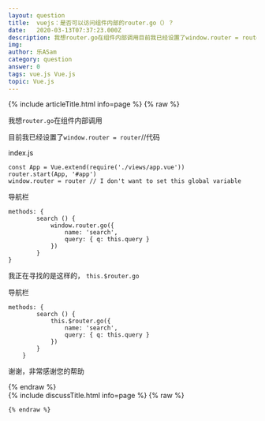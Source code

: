 ```yaml
---
layout: question
title:  vuejs：是否可以访问组件内部的router.go（）？
date:   2020-03-13T07:37:23.000Z
description: 我想router.go在组件内部调用目前我已经设置了window.router = router//代码index.jsconst App =...
img: 
author: 乐ASam
category: question
answer: 0
tags: vue.js Vue.js
topic: Vue.js
---
```

<div class="article-root">
  <div class="article">
    {% include articleTitle.html info=page %}
    {% raw %}
    <div class="article-content"><p><font style="vertical-align: inherit;"><font style="vertical-align: inherit;">我想</font></font><code>router.go</code><font style="vertical-align: inherit;"><font style="vertical-align: inherit;">在组件内部</font><font style="vertical-align: inherit;">调用</font></font></p>

<p><font style="vertical-align: inherit;"><font style="vertical-align: inherit;">目前我已经设置了</font></font><code>window.router = router</code><font style="vertical-align: inherit;"><font style="vertical-align: inherit;">//代码</font></font></p>

<p><font style="vertical-align: inherit;"><font style="vertical-align: inherit;">index.js</font></font></p>

<pre><code>const App = Vue.extend(require('./views/app.vue'))<font></font>
router.start(App, '#app')<font></font>
window.router = router // I don't want to set this global variable<font></font>
</code></pre>

<p><font style="vertical-align: inherit;"><font style="vertical-align: inherit;">导航栏</font></font></p>

<pre><code>methods: {<font></font>
        search () {<font></font>
            window.router.go({<font></font>
                name: 'search',<font></font>
                query: { q: this.query }<font></font>
            })<font></font>
        }<font></font>
}<font></font>
</code></pre>

<p><font style="vertical-align: inherit;"><font style="vertical-align: inherit;">我正在寻找的是这样的， </font></font><code>this.$router.go</code></p>

<p><font style="vertical-align: inherit;"><font style="vertical-align: inherit;">导航栏</font></font></p>

<pre><code>methods: {<font></font>
        search () {<font></font>
            this.$router.go({<font></font>
                name: 'search',<font></font>
                query: { q: this.query }<font></font>
            })<font></font>
        }<font></font>
    }<font></font>
</code></pre>

<p><font style="vertical-align: inherit;"><font style="vertical-align: inherit;">谢谢，非常感谢您的帮助</font></font></p></div>
    {% endraw %}
  </div>

  <div class="discuss-wrapper">
    {% include discussTitle.html info=page %}
    {% raw %}
    
    {% endraw %}
  </div>
<div>
